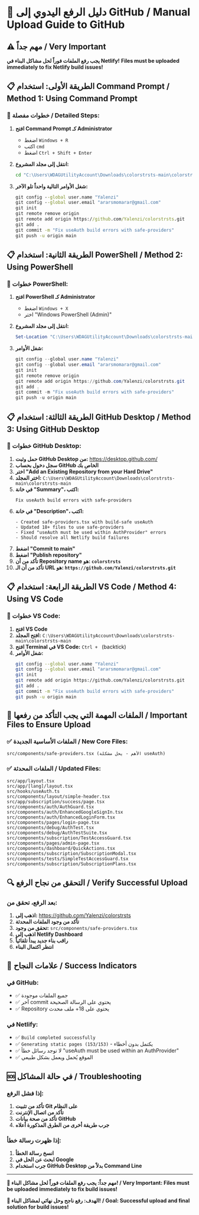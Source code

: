 # 🚀 دليل الرفع اليدوي إلى GitHub / Manual Upload Guide to GitHub

## ⚠️ مهم جداً / Very Important
**يجب رفع الملفات فوراً لحل مشاكل البناء في Netlify!**
**Files must be uploaded immediately to fix Netlify build issues!**

## 📋 الطريقة الأولى: استخدام Command Prompt / Method 1: Using Command Prompt

### 🔧 خطوات مفصلة / Detailed Steps:

1. **افتح Command Prompt كـ Administrator**
   - اضغط `Windows + R`
   - اكتب `cmd`
   - اضغط `Ctrl + Shift + Enter`

2. **انتقل إلى مجلد المشروع:**
   ```cmd
   cd "C:\Users\WDAGUtilityAccount\Downloads\colorstrsts-main\colorstrsts-main"
   ```

3. **شغل الأوامر التالية واحداً تلو الآخر:**
   ```cmd
   git config --global user.name "Yalenzi"
   git config --global user.email "ararsmomarar@gmail.com"
   git init
   git remote remove origin
   git remote add origin https://github.com/Yalenzi/colorstrsts.git
   git add .
   git commit -m "Fix useAuth build errors with safe-providers"
   git push -u origin main
   ```

## 📋 الطريقة الثانية: استخدام PowerShell / Method 2: Using PowerShell

### 🔧 خطوات PowerShell:

1. **افتح PowerShell كـ Administrator**
   - اضغط `Windows + X`
   - اختر "Windows PowerShell (Admin)"

2. **انتقل إلى مجلد المشروع:**
   ```powershell
   Set-Location "C:\Users\WDAGUtilityAccount\Downloads\colorstrsts-main\colorstrsts-main"
   ```

3. **شغل الأوامر:**
   ```powershell
   git config --global user.name "Yalenzi"
   git config --global user.email "ararsmomarar@gmail.com"
   git init
   git remote remove origin
   git remote add origin https://github.com/Yalenzi/colorstrsts.git
   git add .
   git commit -m "Fix useAuth build errors with safe-providers"
   git push -u origin main
   ```

## 📋 الطريقة الثالثة: استخدام GitHub Desktop / Method 3: Using GitHub Desktop

### 🔧 خطوات GitHub Desktop:

1. **حمل وثبت GitHub Desktop من:** https://desktop.github.com/
2. **سجل دخول بحساب GitHub الخاص بك**
3. **اختر "Add an Existing Repository from your Hard Drive"**
4. **اختر المجلد:** `C:\Users\WDAGUtilityAccount\Downloads\colorstrsts-main\colorstrsts-main`
5. **في خانة "Summary"، اكتب:**
   ```
   Fix useAuth build errors with safe-providers
   ```
6. **في خانة "Description"، اكتب:**
   ```
   - Created safe-providers.tsx with build-safe useAuth
   - Updated 18+ files to use safe-providers
   - Fixed "useAuth must be used within AuthProvider" errors
   - Should resolve all Netlify build failures
   ```
7. **اضغط "Commit to main"**
8. **اضغط "Publish repository"**
9. **تأكد من أن Repository name هو: `colorstrsts`**
10. **تأكد من أن الـ URL هو: `https://github.com/Yalenzi/colorstrsts.git`**

## 📋 الطريقة الرابعة: استخدام VS Code / Method 4: Using VS Code

### 🔧 خطوات VS Code:

1. **افتح VS Code**
2. **افتح المجلد:** `C:\Users\WDAGUtilityAccount\Downloads\colorstrsts-main\colorstrsts-main`
3. **افتح Terminal في VS Code:** `Ctrl + ` (backtick)
4. **شغل الأوامر:**
   ```bash
   git config --global user.name "Yalenzi"
   git config --global user.email "ararsmomarar@gmail.com"
   git init
   git remote add origin https://github.com/Yalenzi/colorstrsts.git
   git add .
   git commit -m "Fix useAuth build errors with safe-providers"
   git push -u origin main
   ```

## 🎯 الملفات المهمة التي يجب التأكد من رفعها / Important Files to Ensure Upload

### ✅ **الملفات الأساسية الجديدة / New Core Files:**
```
src/components/safe-providers.tsx (الأهم - يحل مشكلة useAuth)
```

### ✅ **الملفات المحدثة / Updated Files:**
```
src/app/layout.tsx
src/app/[lang]/layout.tsx
src/hooks/useAuth.ts
src/components/layout/simple-header.tsx
src/app/subscription/success/page.tsx
src/components/auth/AuthGuard.tsx
src/components/auth/EnhancedGoogleSignIn.tsx
src/components/auth/EnhancedLoginForm.tsx
src/components/pages/login-page.tsx
src/components/debug/AuthTest.tsx
src/components/debug/AuthTestSuite.tsx
src/components/subscription/TestAccessGuard.tsx
src/components/pages/admin-page.tsx
src/components/dashboard/QuickActions.tsx
src/components/subscription/SubscriptionModal.tsx
src/components/tests/SimpleTestAccessGuard.tsx
src/components/subscription/SubscriptionPlans.tsx
```

## 🔍 التحقق من نجاح الرفع / Verify Successful Upload

### بعد الرفع، تحقق من:
1. **اذهب إلى:** https://github.com/Yalenzi/colorstrsts
2. **تأكد من وجود الملفات المحدثة**
3. **تحقق من وجود:** `src/components/safe-providers.tsx`
4. **اذهب إلى Netlify Dashboard**
5. **راقب بناء جديد يبدأ تلقائياً**
6. **انتظر اكتمال البناء**

## 🎯 علامات النجاح / Success Indicators

### في GitHub:
- ✅ جميع الملفات موجودة
- ✅ آخر commit يحتوي على الرسالة الصحيحة
- ✅ Repository يحتوي على 18+ ملف محدث

### في Netlify:
- ✅ `Build completed successfully`
- ✅ `Generating static pages (153/153)` - يكتمل بدون أخطاء
- ✅ لا توجد رسائل خطأ "useAuth must be used within an AuthProvider"
- ✅ الموقع يُحمل ويعمل بشكل طبيعي

## 🆘 في حالة المشاكل / Troubleshooting

### إذا فشل الرفع:
1. **تأكد من تثبيت Git على النظام**
2. **تأكد من اتصال الإنترنت**
3. **تأكد من صحة بيانات GitHub**
4. **جرب طريقة أخرى من الطرق المذكورة أعلاه**

### إذا ظهرت رسالة خطأ:
1. **انسخ رسالة الخطأ**
2. **ابحث عن الحل في Google**
3. **جرب استخدام GitHub Desktop بدلاً من Command Line**

---

**🚨 مهم جداً: يجب رفع الملفات فوراً لحل مشاكل البناء! / Very Important: Files must be uploaded immediately to fix build issues!**

**🎯 الهدف: رفع ناجح وحل نهائي لمشاكل البناء! / Goal: Successful upload and final solution for build issues!**
